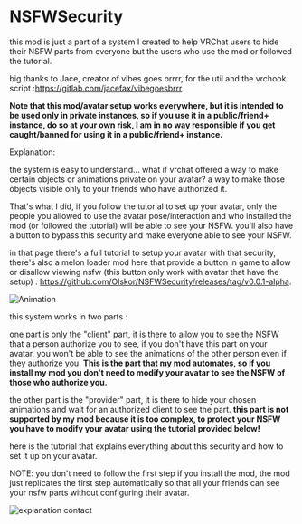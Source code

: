 # NSFWSecurity
this mod is just a part of a system I created to help VRChat users to hide their NSFW parts from everyone but the users who use the mod or followed the tutorial.

big thanks to Jace, creator of vibes goes brrrr, for the util and the vrchook script :https://gitlab.com/jacefax/vibegoesbrrr

<b>Note that this mod/avatar setup works everywhere, but it is intended to be used only in private instances, so if you use it in a public/friend+ instance, do so at your own risk, I am in no way responsible if you get caught/banned for using it in a public/friend+ instance.</b>

Explanation:

the system is easy to understand... what if vrchat offered a way to make certain objects or animations private on your avatar? a way to make those objects visible only to your friends who have authorized it.

That's what I did, if you follow the tutorial to set up your avatar, only the people you allowed to use the avatar pose/interaction and who installed the mod (or followed the tutorial) will be able to see your NSFW. you'll also have a button to bypass this security and make everyone able to see your NSFW.

in that page there's a full tutorial to setup your avatar with that security, there's also a melon loader mod here that provide a button in game to allow or disallow viewing nsfw (this button only work with avatar that have the setup) : https://github.com/Olskor/NSFWSecurity/releases/tag/v0.0.1-alpha.

![Animation](https://user-images.githubusercontent.com/105324070/171660715-2f53686b-1111-4aeb-beca-34b5949bc04c.gif)

this system works in two parts :

one part is only the "client" part, it is there to allow you to see the NSFW that a person authorize you to see, if you don't have this part on your avatar, you won't be able to see the animations of the other person even if they authorize you.
<b>This is the part that my mod automates, so if you install my mod you don't need to modify your avatar to see the NSFW of those who authorize you.</b>

the other part is the "provider" part, it is there to hide your chosen animations and wait for an authorized client to see the part.
<b>this part is not supported by my mod because it is too complex, to protect your NSFW you have to modify your avatar using the tutorial provided below!</b>

here is the tutorial that explains everything about this security and how to set it up on your avatar.

NOTE: you don't need to follow the first step if you install the mod, the mod just replicates the first step automatically so that all your friends can see your nsfw parts without configuring their avatar.

![explanation contact](https://user-images.githubusercontent.com/105324070/171626554-f3cc1c64-8fc4-4e82-b8a4-5e7a51e91207.png)

